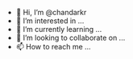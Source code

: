 - 👋 Hi, I’m @chandarkr
- 👀 I’m interested in ...
- 🌱 I’m currently learning ...
- 💞️ I’m looking to collaborate on ...
- 📫 How to reach me ...

<!---
chandarkr/chandarkr is a ✨ special ✨ repository because its `README.md` (this file) appears on your GitHub profile.
You can click the Preview link to take a look at your changes.
--->
